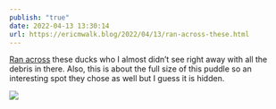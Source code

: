 ```yaml
---
publish: "true"
date: 2022-04-13 13:30:14
url: https://ericmwalk.blog/2022/04/13/ran-across-these.html
---
```


[Ran across](http://www.strava.com/activities/6976533628) these ducks who I almost didn’t see right away with all the debris in there. Also, this is about the full size of this puddle so an interesting spot they chose as well but I guess it is hidden.


![](https://ericmwalk.blog/uploads/2022/19e1a1afa7.jpg)
